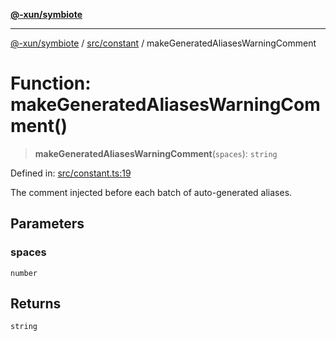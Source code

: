 [**@-xun/symbiote**](../../../README.md)

***

[@-xun/symbiote](../../../README.md) / [src/constant](../README.md) / makeGeneratedAliasesWarningComment

# Function: makeGeneratedAliasesWarningComment()

> **makeGeneratedAliasesWarningComment**(`spaces`): `string`

Defined in: [src/constant.ts:19](https://github.com/Xunnamius/symbiote/blob/5ae97ccbe27456f6fdcc9cdb8c1bf89ff370984a/src/constant.ts#L19)

The comment injected before each batch of auto-generated aliases.

## Parameters

### spaces

`number`

## Returns

`string`
